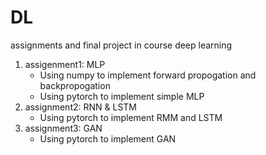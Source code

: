 # DL
assignments and final project in course deep learning
1. assigenment1: MLP
   - Using numpy to implement forward propogation and backpropogation
   - Using pytorch to implement simple MLP
2. assignment2: RNN & LSTM
   - Using pytorch to implement RMM and LSTM 
3. assignment3: GAN
   - Using pytorch to implement GAN
